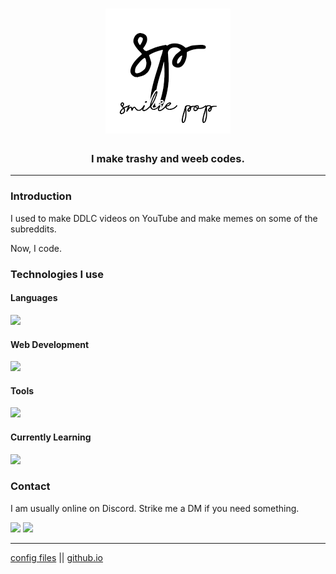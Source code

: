 <h1 align="center"> <img src="./sp.png"> </h1>

<h3 align="center"> I make trashy and weeb codes.  </h3>

-------

### Introduction
I used to make DDLC videos on YouTube and make memes on some of the subreddits. 

Now, I code.

### Technologies I use

#### Languages
![](https://skillicons.dev/icons?i=js,cs,py)

#### Web Development
![](https://skillicons.dev/icons?i=html,css)

#### Tools
![](https://skillicons.dev/icons?i=sass,jquery,bootstrap,sqlite,git,vscode,visualstudio,neovim,bash)

#### Currently Learning
![](https://skillicons.dev/icons?i=typescript,dotnet,mongodb,expressjs,react,nodejs)


### Contact
I am usually online on Discord. Strike me a DM if you need something.

[![](https://skillicons.dev/icons?i=discord)](https://discord.com/channels/@me/453788186573930507)
[![](https://skillicons.dev/icons?i=reddit)](https://discord.com/channels/@me/453788186573930507)

----------------
[config files](https://github.com/lezzthanthree/config-files) || [github.io](https://lezzthanthree.github.io)